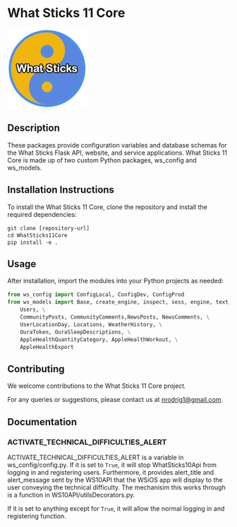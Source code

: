 
# What Sticks 11 Core

![What Sticks Logo](wsLogo180.png)

## Description
These packages provide configuration variables and database schemas for the What Sticks Flask API, website, and service applications. What Sticks 11 Core is made up of two custom Python packages, ws_config and ws_models.

## Installation Instructions
To install the What Sticks 11 Core, clone the repository and install the required dependencies:
```
git clone [repository-url]
cd WhatSticks11Core
pip install -e .
```

## Usage
After installation, import the modules into your Python projects as needed:

```python
from ws_config import ConfigLocal, ConfigDev, ConfigProd
from ws_models import Base, create_engine, inspect, sess, engine, text, \
    Users, \
    CommunityPosts, CommunityComments,NewsPosts, NewsComments, \
    UserLocationDay, Locations, WeatherHistory, \
    OuraToken, OuraSleepDescriptions, \
    AppleHealthQuantityCategory, AppleHealthWorkout, \
    AppleHealthExport
```


## Contributing

We welcome contributions to the What Sticks 11 Core project.

For any queries or suggestions, please contact us at nrodrig1@gmail.com.


## Documentation

### ACTIVATE_TECHNICAL_DIFFICULTIES_ALERT
ACTIVATE_TECHNICAL_DIFFICULTIES_ALERT is a variable in ws_config/config.py. If it is set to `True`, it will stop WhatSticks10Api from logging in and registering users. Furthermore, it provides alert_title and alert_message sent by the WS10API that the WSiOS app will display to the user conveying the technical difficulty. The mechanisim this works through is a function in WS10API/utilsDecorators.py.

If it is set to anything except for `True`, it will allow the normal logging in and registering function.